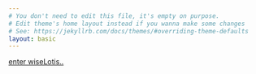 ```yaml
---
# You don't need to edit this file, it's empty on purpose.
# Edit theme's home layout instead if you wanna make some changes
# See: https://jekyllrb.com/docs/themes/#overriding-theme-defaults
layout: basic
---
```


<meta charset="utf-8">
<meta http-equiv="X-UA-Compatible" content="IE=edge,chrome=1">
<meta name="viewport" content="user-scalable=no, initial-scale=1.0, maximum-scale=1.0, minimum-scale=1.0, width=device-width" />
<link href="https://fonts.googleapis.com/css?family=Libre+Barcode+39+Extended+Text|Permanent+Marker" rel="stylesheet">
<link href="/css/index.css" rel="stylesheet">

	
<a class="maintext" href="./blog">enter wiseLotis..</a>

 